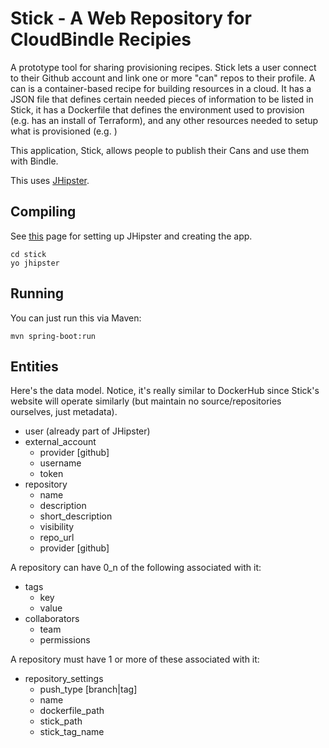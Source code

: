 # Stick - A Web Repository for CloudBindle Recipies

A prototype tool for sharing provisioning recipes.  Stick lets a user connect to their Github account and link one or more "can" repos to their profile.  A can is a container-based recipe for building resources in a cloud.  It has a JSON file that defines certain needed pieces of information to be listed in Stick, it has a Dockerfile that defines the environment used to provision (e.g. has an install of Terraform), and any other resources needed to setup what is provisioned (e.g. )

This application, Stick, allows people to publish their Cans and use them with Bindle.

This uses [JHipster](https://jhipster.github.io/).

## Compiling

See [this](http://jhipster.github.io/creating_an_app.html) page for setting up JHipster and creating the app.

    cd stick
    yo jhipster

## Running

You can just run this via Maven:

    mvn spring-boot:run

## Entities

Here's the data model.  Notice, it's really similar to DockerHub since Stick's website will operate similarly (but maintain no source/repositories ourselves, just metadata).

* user (already part of JHipster)
* external_account
    * provider [github]
    * username
    * token
* repository
    * name
    * description
    * short_description
    * visibility
    * repo_url
    * provider [github]

A repository can have 0_n of the following associated with it:

* tags
    * key
    * value
* collaborators
    * team
    * permissions

A repository must have 1 or more of these associated with it:

* repository_settings
    * push_type [branch|tag]
    * name
    * dockerfile_path
    * stick_path
    * stick_tag_name
